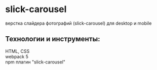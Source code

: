 # slick-carousel
верстка слайдера фотографий (slick-carousel) для desktop и mobile 

## Технологии и инструменты: 
HTML, CSS  
webpack 5  
npm 
плагин "slick-carousel"  
